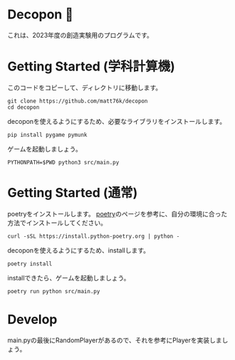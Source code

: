# Decopon 🍊

これは、2023年度の創造実験用のプログラムです。

Getting Started (学科計算機)
===============

このコードをコピーして、ディレクトリに移動します。
```
git clone https://github.com/matt76k/decopon
cd decopon
```

decoponを使えるようにするため、必要なライブラリをインストールします。
```
pip install pygame pymunk
```

ゲームを起動しましょう。
```
PYTHONPATH=$PWD python3 src/main.py
```

Getting Started (通常)
===============

poetryをインストールします。
[poetry](https://python-poetry.org/docs/)のページを参考に、自分の環境に合った方法でインストールしてください。

```
curl -sSL https://install.python-poetry.org | python -
```

decoponを使えるようにするため、installします。

```
poetry install
```

installできたら、ゲームを起動しましょう。

```
poetry run python src/main.py
```

Develop
===============
main.pyの最後にRandomPlayerがあるので、それを参考にPlayerを実装しましょう。